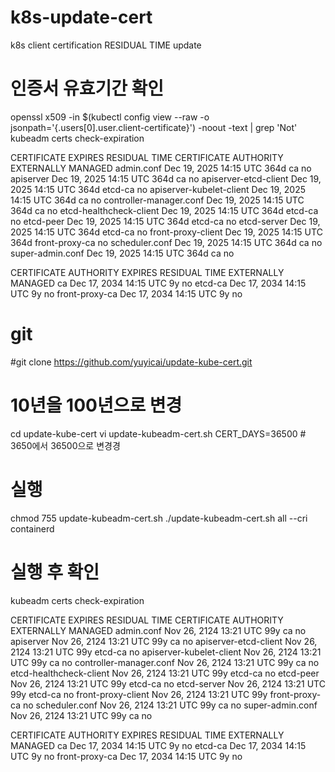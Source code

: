 # k8s-update-cert
k8s client certification RESIDUAL TIME update


# 인증서 유효기간 확인
openssl x509 -in $(kubectl config view --raw -o jsonpath='{.users[0].user.client-certificate}') -noout -text | grep 'Not'
kubeadm certs check-expiration

CERTIFICATE                EXPIRES                  RESIDUAL TIME   CERTIFICATE AUTHORITY   EXTERNALLY MANAGED
admin.conf                 Dec 19, 2025 14:15 UTC   364d            ca                      no
apiserver                  Dec 19, 2025 14:15 UTC   364d            ca                      no
apiserver-etcd-client      Dec 19, 2025 14:15 UTC   364d            etcd-ca                 no
apiserver-kubelet-client   Dec 19, 2025 14:15 UTC   364d            ca                      no
controller-manager.conf    Dec 19, 2025 14:15 UTC   364d            ca                      no
etcd-healthcheck-client    Dec 19, 2025 14:15 UTC   364d            etcd-ca                 no
etcd-peer                  Dec 19, 2025 14:15 UTC   364d            etcd-ca                 no
etcd-server                Dec 19, 2025 14:15 UTC   364d            etcd-ca                 no
front-proxy-client         Dec 19, 2025 14:15 UTC   364d            front-proxy-ca          no
scheduler.conf             Dec 19, 2025 14:15 UTC   364d            ca                      no
super-admin.conf           Dec 19, 2025 14:15 UTC   364d            ca                      no

CERTIFICATE AUTHORITY   EXPIRES                  RESIDUAL TIME   EXTERNALLY MANAGED
ca                      Dec 17, 2034 14:15 UTC   9y              no
etcd-ca                 Dec 17, 2034 14:15 UTC   9y              no
front-proxy-ca          Dec 17, 2034 14:15 UTC   9y              no


# git
#git clone https://github.com/yuyicai/update-kube-cert.git

# 10년을 100년으로 변경
cd update-kube-cert
vi update-kubeadm-cert.sh
    CERT_DAYS=36500 # 3650에서 36500으로 변경경

# 실행
chmod 755 update-kubeadm-cert.sh
./update-kubeadm-cert.sh all --cri containerd


# 실행 후 확인
kubeadm certs check-expiration

CERTIFICATE                EXPIRES                  RESIDUAL TIME   CERTIFICATE AUTHORITY   EXTERNALLY MANAGED
admin.conf                 Nov 26, 2124 13:21 UTC   99y             ca                      no
apiserver                  Nov 26, 2124 13:21 UTC   99y             ca                      no
apiserver-etcd-client      Nov 26, 2124 13:21 UTC   99y             etcd-ca                 no
apiserver-kubelet-client   Nov 26, 2124 13:21 UTC   99y             ca                      no
controller-manager.conf    Nov 26, 2124 13:21 UTC   99y             ca                      no
etcd-healthcheck-client    Nov 26, 2124 13:21 UTC   99y             etcd-ca                 no
etcd-peer                  Nov 26, 2124 13:21 UTC   99y             etcd-ca                 no
etcd-server                Nov 26, 2124 13:21 UTC   99y             etcd-ca                 no
front-proxy-client         Nov 26, 2124 13:21 UTC   99y             front-proxy-ca          no
scheduler.conf             Nov 26, 2124 13:21 UTC   99y             ca                      no
super-admin.conf           Nov 26, 2124 13:21 UTC   99y             ca                      no

CERTIFICATE AUTHORITY   EXPIRES                  RESIDUAL TIME   EXTERNALLY MANAGED
ca                      Dec 17, 2034 14:15 UTC   9y              no
etcd-ca                 Dec 17, 2034 14:15 UTC   9y              no
front-proxy-ca          Dec 17, 2034 14:15 UTC   9y              no
